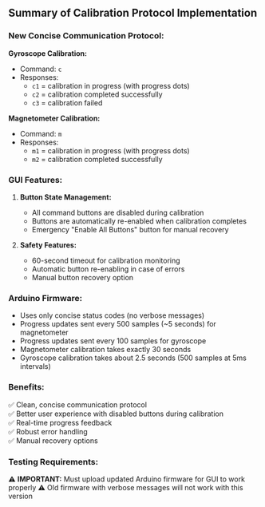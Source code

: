 ## Summary of Calibration Protocol Implementation

### New Concise Communication Protocol:
**Gyroscope Calibration:**
- Command: `c`
- Responses: 
  - `c1` = calibration in progress (with progress dots)
  - `c2` = calibration completed successfully
  - `c3` = calibration failed

**Magnetometer Calibration:**
- Command: `m`
- Responses:
  - `m1` = calibration in progress (with progress dots) 
  - `m2` = calibration completed successfully

### GUI Features:
1. **Button State Management:**
   - All command buttons are disabled during calibration
   - Buttons are automatically re-enabled when calibration completes
   - Emergency "Enable All Buttons" button for manual recovery

2. **Safety Features:**
   - 60-second timeout for calibration monitoring
   - Automatic button re-enabling in case of errors
   - Manual button recovery option

### Arduino Firmware:
- Uses only concise status codes (no verbose messages)
- Progress updates sent every 500 samples (~5 seconds) for magnetometer
- Progress updates sent every 100 samples for gyroscope
- Magnetometer calibration takes exactly 30 seconds
- Gyroscope calibration takes about 2.5 seconds (500 samples at 5ms intervals)

### Benefits:
✅ Clean, concise communication protocol  
✅ Better user experience with disabled buttons during calibration  
✅ Real-time progress feedback  
✅ Robust error handling  
✅ Manual recovery options  

### Testing Requirements:
⚠️  **IMPORTANT:** Must upload updated Arduino firmware for GUI to work properly
⚠️  Old firmware with verbose messages will not work with this version
